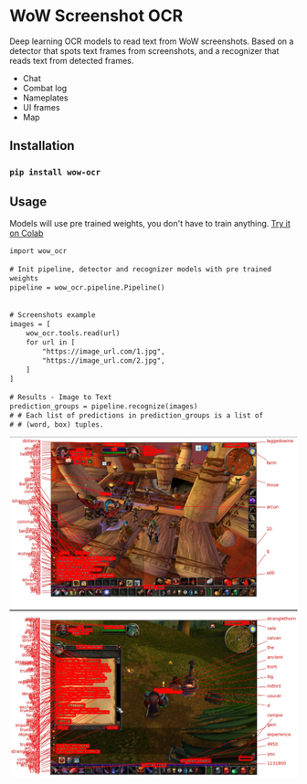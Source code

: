 WoW Screenshot OCR
==============

Deep learning OCR models to read text from WoW screenshots. Based on a detector that spots text frames from screenshots, and a recognizer that reads text from detected frames.

- Chat
- Combat log
- Nameplates
- UI frames
- Map

Installation
-----

### ```pip install wow-ocr```


Usage
----

Models will use pre trained weights, you don't have to train anything. [Try it on Colab](https://colab.research.google.com/drive/1w4YIS--7qSzdSrwKPcQfqO988PlrxuCM?usp=sharing)

```
import wow_ocr

# Init pipeline, detector and recognizer models with pre trained weights
pipeline = wow_ocr.pipeline.Pipeline()


# Screenshots example
images = [
    wow_ocr.tools.read(url)
    for url in [
        "https://image_url.com/1.jpg",
        "https://image_url.com/2.jpg",
    ]
]

# Results - Image to Text
prediction_groups = pipeline.recognize(images)
# # Each list of predictions in prediction_groups is a list of
# # (word, box) tuples.

```

![](p1.webp)
![](p2.webp)
